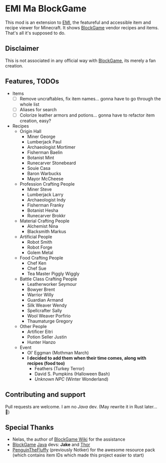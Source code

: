 # EMI Ma BlockGame

This mod is an extension to [EMI](https://github.com/emilyploszaj/emi), the featureful and accessible item and recipe viewer for Minecraft. It shows [BlockGame](https://blockgame.info/) vendor recipes and items. That's all it's supposed to do.

## Disclaimer

This is not associated in any official way with [BlockGame](https://blockgame.info/), its merely a fan creation.

## Features, TODOs

- Items
  - [ ] Remove uncraftables, fix item names... gonna have to go through the whole list
  - [ ] Aliases for search
  - [ ] Colorize leather armors and potions... gonna have to refactor item creation, easy?
- Recipes
  - Origin Hall
    - Miner George
    - Lumberjack Paul
    - Archaeologist Mortimer
    - Fisherman Baelin
    - Botanist Mint
    - Runecarver Stonebeard
    - Souie Casa
    - Baron Warbucks
    - Mayor McCheese
  - Profession Crafting People
    - Miner Steve
    - Lumberjack Larry
    - Archaeologist Indy
    - Fisherman Franky
    - Botanist Hesha
    - Runecarver Brokkr
  - Material Crafting People
    - Alchemist Nina
    - Blacksmith Markus
  - Artificial People
    - Robot Smith
    - Robot Forge
    - Golem Metal
  - Food Crafting People
    - Chef Ken
    - Chef Sue
    - Tea Master Piggly Wiggly
  - Battle Class Crafting People
    - Leatherworker Seymour
    - Bowyer Brent
    - Warrior Willy
    - Guardian Armand
    - Silk Weaver Wendy
    - Spellcrafter Sally
    - Wool Weaver Porfirio
    - Thaumaturge Gregory
  - Other People
    - Artificer Eitri
    - Potion Seller Justin
    - Hunter Hanzo
  - Event
    - Ol' Eggman (Mothman March)
    - **I decided to add them when their time comes, along with recipes (food too)**
      - Feathers (Turkey Terror)
      - David S. Pumpkins (Halloween Bash)
      - _Unknown NPC_ (Winter Wonderland)

## Contributing and support

Pull requests are welcome. I am no _Java_ dev. (May rewrite it in Rust later... 🦀)

## Special Thanks

- Nelas, the author of [BlockGame Wiki](https://blockgame.piratesoftware.wiki) for the assistance
- [BlockGame](https://piratesoftware.wiki/wiki/Blockgame) [Java](https://piratesoftware.wiki/wiki/Java) devs: **Jake** and [Thor](https://piratesoftware.wiki/wiki/Thor)
- [PenguinTheFluffy](https://piratesoftware.wiki/wiki/PenguinTheFluffy) (previously Notker) for the awesome resource pack  
  (which contains item IDs which made this project easier to start)
